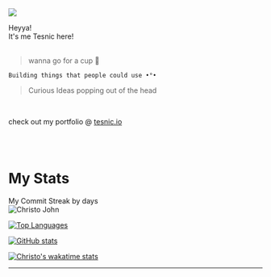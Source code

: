 <img align=center src="https://visitor-badge.laobi.icu/badge?page_id=christo-zero-john">


Heyya!<br>
It's me Tesnic here!<br>
<br>

> wanna go for a cup 🥂

```
Building things that people could use •°•
```

> Curious Ideas popping out of the head
 

<br>

check out my portfolio @ [tesnic.io](https://tesnic.vercel.app)

<br><br>

# My Stats 

<p>My Commit Streak by days<br><img align="center" src="https://git-hub-streak-stats.vercel.app?user=christo-zero-john&date_format=j%20M%5B%20Y%5D" alt="Christo John" /></p>

[![Top Languages](https://github-readme-stats.vercel.app/api/top-langs/?username=christo-zero-john&layout=donut&show_icons=true&theme=radical&show_owner=true&rank_icon=github&custom_title=Top%20Languages%20used%20by%20Me)](https://github.com/christo-zero-john/github-readme-stats)


[![GitHub stats](https://github-readme-stats.vercel.app/api?username=christo-zero-john&show_icons=true&theme=dark&show_owner=true&rank_icon=github&custom_title=My%20GitHub%20statistics)](https://github.com/christo-zero-john/github-readme-stats)


[![Christo's wakatime stats](https://github-readme-stats.vercel.app/api/wakatime?username=christojohn&langs_count=10&layout=compact&show_icons=true&theme=tokyonight&show_owner=true&rank_icon=github&custom_title=My%20Coding%20duration)](https://github.com/christo-zero-john/github-readme-stats)

---------------------------------------------------
